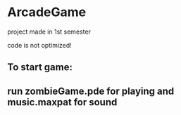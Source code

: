 # ArcadeGame
<p>project made in 1st semester</p>
<p>code is not optimized!</p>
<h2>To start game:</h2>
<h2>run zombieGame.pde for playing and music.maxpat for sound</h2>

